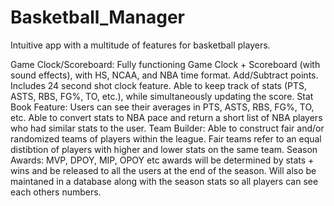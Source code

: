 # Basketball_Manager
Intuitive app with a multitude of features for basketball players.

Game Clock/Scoreboard: Fully functioning Game Clock + Scoreboard (with sound effects), with HS, NCAA, and NBA time format. Add/Subtract points. Includes 24 second shot clock feature. Able to keep track of stats (PTS, ASTS, RBS, FG%, TO, etc.), while simultaneously updating the score.
Stat Book Feature: Users can see their averages in PTS, ASTS, RBS, FG%, TO, etc. Able to convert stats to NBA pace and return a short list of NBA players who had similar stats to the user.
Team Builder: Able to construct fair and/or randomized teams of players within the league. Fair teams refer to an equal distibtion of players with higher and lower stats on the same team.
Season Awards: MVP, DPOY, MIP, OPOY etc awards will be determined by stats + wins and be released to all the users at the end of the season. Will also be maintaned in a database along with the season stats so all players can see each others numbers.
